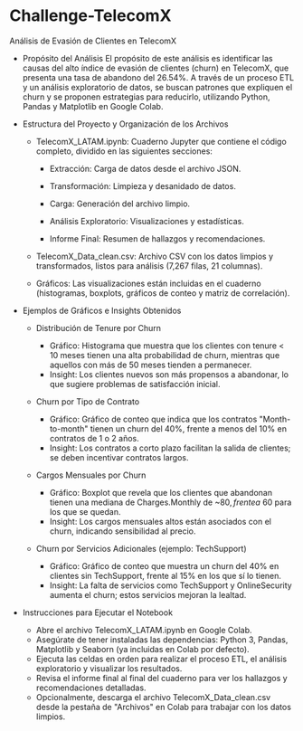 # Challenge-TelecomX
Análisis de Evasión de Clientes en TelecomX

- Propósito del Análisis
El propósito de este análisis es identificar las causas del alto índice de evasión de clientes (churn) en TelecomX, que presenta una tasa de abandono del 26.54%. A través de un proceso ETL y un análisis exploratorio de datos, se buscan patrones que expliquen el churn y se proponen estrategias para reducirlo, utilizando Python, Pandas y Matplotlib en Google Colab.

- Estructura del Proyecto y Organización de los Archivos
  - TelecomX_LATAM.ipynb: Cuaderno Jupyter que contiene el código completo, dividido en las siguientes secciones:
    - Extracción: Carga de datos desde el archivo JSON.

    - Transformación: Limpieza y desanidado de datos.

    - Carga: Generación del archivo limpio.

    - Análisis Exploratorio: Visualizaciones y estadísticas.

    - Informe Final: Resumen de hallazgos y recomendaciones.

  - TelecomX_Data_clean.csv: Archivo CSV con los datos limpios y transformados, listos para análisis (7,267 filas, 21 columnas).

  - Gráficos: Las visualizaciones están incluidas en el cuaderno (histogramas, boxplots, gráficos de conteo y matriz de correlación).

- Ejemplos de Gráficos e Insights Obtenidos
  - Distribución de Tenure por Churn  
    - Gráfico: Histograma que muestra que los clientes con tenure < 10 meses tienen una alta probabilidad de churn, mientras que aquellos con más de 50 meses tienden a permanecer.  
    - Insight: Los clientes nuevos son más propensos a abandonar, lo que sugiere problemas de satisfacción inicial.

  - Churn por Tipo de Contrato  
    - Gráfico: Gráfico de conteo que indica que los contratos "Month-to-month" tienen un churn del 40%, frente a menos del 10% en contratos de 1 o 2 años.  
    - Insight: Los contratos a corto plazo facilitan la salida de clientes; se deben incentivar contratos largos.

  - Cargos Mensuales por Churn  
    - Gráfico: Boxplot que revela que los clientes que abandonan tienen una mediana de Charges.Monthly de ~$80, frente a ~$60 para los que se quedan.  
    - Insight: Los cargos mensuales altos están asociados con el churn, indicando sensibilidad al precio.

  - Churn por Servicios Adicionales (ejemplo: TechSupport)  
    - Gráfico: Gráfico de conteo que muestra un churn del 40% en clientes sin TechSupport, frente al 15% en los que sí lo tienen.  
    - Insight: La falta de servicios como TechSupport y OnlineSecurity aumenta el churn; estos servicios mejoran la lealtad.

- Instrucciones para Ejecutar el Notebook
  - Abre el archivo TelecomX_LATAM.ipynb en Google Colab.
  - Asegúrate de tener instaladas las dependencias: Python 3, Pandas, Matplotlib y Seaborn (ya incluidas en Colab por defecto).
  - Ejecuta las celdas en orden para realizar el proceso ETL, el análisis exploratorio y visualizar los resultados.
  - Revisa el informe final al final del cuaderno para ver los hallazgos y recomendaciones detalladas.
  - Opcionalmente, descarga el archivo TelecomX_Data_clean.csv desde la pestaña de "Archivos" en Colab para trabajar con los datos limpios.
